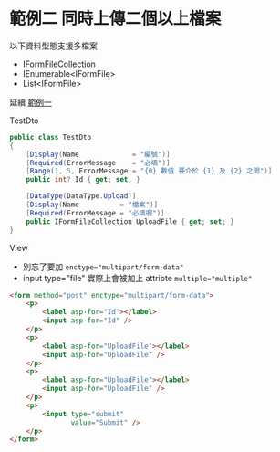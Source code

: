 # 範例二 同時上傳二個以上檔案

以下資料型態支援多檔案
- IFormFileCollection
- IEnumerable\<IFormFile>
- List\<IFormFile>


延續 [範例一](./範例一%20上傳單一檔案.md)

TestDto
```csharp
public class TestDto
{
    [Display(Name             = "編號")]
    [Required(ErrorMessage    = "必填")]
    [Range(1, 5, ErrorMessage = "{0} 數值 要介於 {1} 及 {2} 之間")]
    public int? Id { get; set; }

    [DataType(DataType.Upload)]
    [Display(Name          = "檔案")]
    [Required(ErrorMessage = "必填喔")]
    public IFormFileCollection UploadFile { get; set; }
}
```

View

- 別忘了要加 `enctype="multipart/form-data"`
- input type="file" 實際上會被加上 attribte `multiple="multiple"`

```html
<form method="post" enctype="multipart/form-data">
    <p>
        <label asp-for="Id"></label>
        <input asp-for="Id" />
    </p>
    <p>
        <label asp-for="UploadFile"></label>
        <input asp-for="UploadFile" />
    </p>
    <p>
        <label asp-for="UploadFile"></label>
        <input asp-for="UploadFile" />
    </p>
    <p>
        <input type="submit"
               value="Submit" />
    </p>
</form>
```